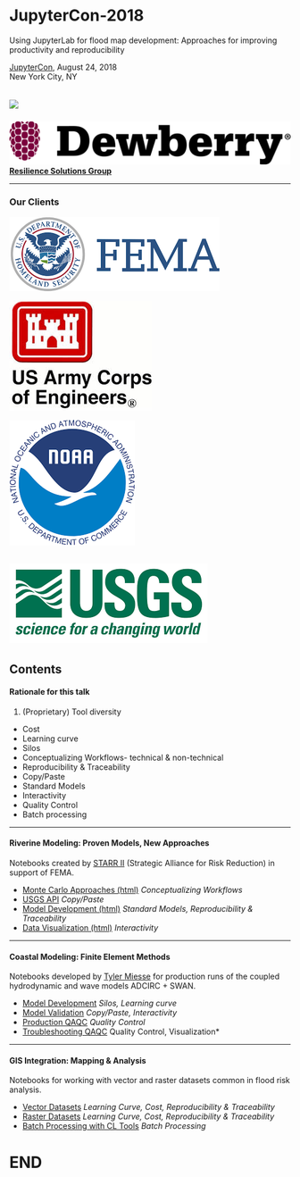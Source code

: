 # JupyterCon-2018
Using JupyterLab for flood map development: Approaches for improving productivity and reproducibility

[JupyterCon](https://conferences.oreilly.com/jupyter/jup-ny/public/schedule/detail/68295), August 24, 2018<br/>
New York City, NY<br/>

![](images/lab_demo.gif)
---

![](images/dewberry.png)
 [__Resilience Solutions Group__](http://www.dewberry.com/)
 
 ---

### Our Clients

![](images/fema.png)

![](images/usace.jpeg)

![](images/noaa.png)

![](images/usgs.png)
---

## Contents 
 
#### Rationale for this talk  
 1. (Proprietary) Tool diversity 
 - Cost
 - Learning curve
 - Silos
 - Conceptualizing Workflows- technical & non-technical 
 - Reproducibility & Traceability
 - Copy/Paste
 - Standard Models 
 - Interactivity
 - Quality Control
 - Batch processing
---

#### Riverine Modeling: Proven Models, New Approaches

Notebooks created by [STARR II](http://www.starr-team.com/starr/Pages/default.aspx) (Strategic Alliance for Risk Reduction) in support of FEMA.

 - [Monte Carlo Approaches (html)](Pluvial_Development.html) *Conceptualizing Workflows*
 - [USGS API](GageExplorer.ipynb)
  *Copy/Paste*
 - [Model Development (html)](BreachTool.html) *Standard Models, Reproducibility & Traceability* 
 - [Data Visualization (html)](HydrographDeveloper.html) *Interactivity*

---

#### Coastal Modeling: Finite Element Methods

Notebooks developed by [Tyler Miesse](https://github.com/tmiesse) for production runs of the coupled hydrodynamic and wave models ADCIRC + SWAN. 

 - [Model Development](tmiesse/ModelSetup.ipynb) *Silos, Learning curve* 
 - [Model Validation](tmiesse/noaa_tide.ipynb) *Copy/Paste, Interactivity*
 - [Production QAQC](tmiesse/ModelQC.ipynb) *Quality Control*
 - [Troubleshooting QAQC](tmiesse/Model_output.ipynb) Quality Control, Visualization*

 ---
 
#### GIS Integration: Mapping & Analysis

Notebooks for working with vector and raster datasets common in flood risk analysis.

 - [Vector Datasets](abrazeau/Poly_to_Line_json.ipynb) *Learning Curve, Cost, Reproducibility & Traceability*
 - [Raster Datasets](abrazeau/ConvertTiffs_Batch.ipynb)  *Learning Curve, Cost, Reproducibility & Traceability*
 - [Batch Processing with CL Tools](abrazeau/gdal_warp_Tiffs_Batch.ipynb) *Batch Processing*
 
# END

